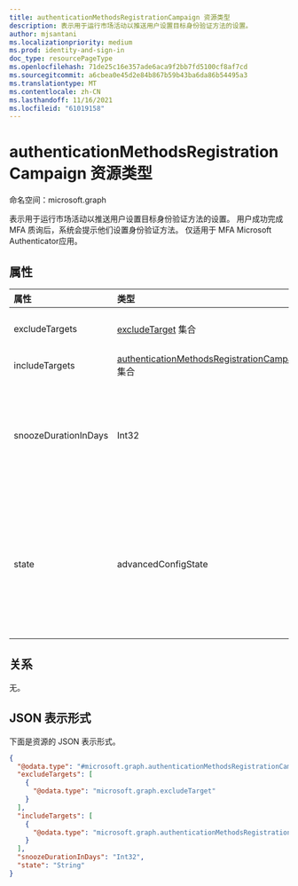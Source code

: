 ```yaml
---
title: authenticationMethodsRegistrationCampaign 资源类型
description: 表示用于运行市场活动以推送用户设置目标身份验证方法的设置。
author: mjsantani
ms.localizationpriority: medium
ms.prod: identity-and-sign-in
doc_type: resourcePageType
ms.openlocfilehash: 71de25c16e357ade6aca9f2bb7fd5100cf8af7cd
ms.sourcegitcommit: a6cbea0e45d2e84b867b59b43ba6da86b54495a3
ms.translationtype: MT
ms.contentlocale: zh-CN
ms.lasthandoff: 11/16/2021
ms.locfileid: "61019158"
---
```

# <a name="authenticationmethodsregistrationcampaign-resource-type"></a>authenticationMethodsRegistrationCampaign 资源类型

命名空间：microsoft.graph

表示用于运行市场活动以推送用户设置目标身份验证方法的设置。 用户成功完成 MFA 质询后，系统会提示他们设置身份验证方法。 仅适用于 MFA Microsoft Authenticator应用。

## <a name="properties"></a>属性
|属性|类型|说明|
|:---|:---|:---|
|excludeTargets|[excludeTarget](../resources/excludetarget.md) 集合|系统提示他们设置身份验证方法时排除的用户和用户组。|
|includeTargets|[authenticationMethodsRegistrationCampaignIncludeTarget](../resources/authenticationmethodsregistrationcampaignincludetarget.md) 集合|提示设置身份验证方法的用户和用户组。|
|snoozeDurationInDays|Int32|指定用户在选择"Not now"并暂停提示时再次看到提示的天数。 最小值：0 天。 最大值：14 天。 如果值为"0"，则每次尝试 MFA 时都会提示用户。|
|state|advancedConfigState|启用或禁用该功能。 可能的值是：`default`、`enabled`、`disabled`、`unknownFutureValue`。 当配置尚未明确设置并使用设置的默认行为时，Azure Active Directory `default` 值。 默认值为 `disabled`。|

## <a name="relationships"></a>关系
无。

## <a name="json-representation"></a>JSON 表示形式
下面是资源的 JSON 表示形式。
<!-- {
  "blockType": "resource",
  "@odata.type": "microsoft.graph.authenticationMethodsRegistrationCampaign"
}
-->
``` json
{
  "@odata.type": "#microsoft.graph.authenticationMethodsRegistrationCampaign",
  "excludeTargets": [
    {
      "@odata.type": "microsoft.graph.excludeTarget"
    }
  ],
  "includeTargets": [
    {
      "@odata.type": "microsoft.graph.authenticationMethodsRegistrationCampaignIncludeTarget"
    }
  ],
  "snoozeDurationInDays": "Int32",
  "state": "String"
}
```

